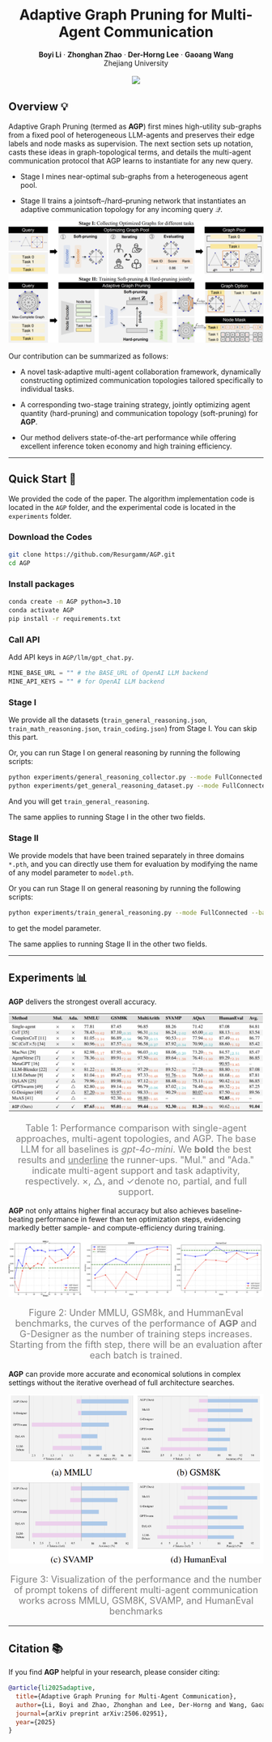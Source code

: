 <h1 align='center'>Adaptive Graph Pruning for Multi-Agent Communication</h1>

<div align='center'>
    <strong>Boyi Li</strong></a>
    ·
    <strong>Zhonghan Zhao</strong></a>
    ·
    <strong>Der-Horng Lee</strong></a>
    ·
    <strong>Gaoang Wang</strong></a>
</div>

<div align='center'>Zhejiang University</div>

<br>

<div align='center'>
    <a href='https://arxiv.org/abs/2506.02951'><img src='http://img.shields.io/badge/cs.CL-arXiv%3A2506.02951-B31B1B.svg'></a>
</div>

## Overview 💡

Adaptive Graph Pruning (termed as **AGP**) first mines high-utility sub-graphs from a fixed pool of heterogeneous LLM-agents and preserves their edge labels and node masks as supervision. The next
section sets up notation, casts these ideas in graph-topological terms,
and details the multi-agent communication protocol that AGP learns
to instantiate for any new query.

- Stage I mines near-optimal sub-graphs from a heterogeneous agent pool.
  
- Stage II trains a jointsoft–/hard–pruning network that instantiates an adaptive communication topology for any incoming query $\mathcal{Q}$.

![](asset/framework.png)

Our contribution can be summarized as follows:

- A novel task-adaptive multi-agent collaboration framework, dynamically constructing optimized communication topologies tailored specifically to individual tasks.

- A corresponding two-stage training strategy, jointly optimizing agent quantity (hard-pruning) and communication topology (soft-pruning) for **AGP**.

- Our method delivers state-of-the-art performance while offering excellent inference token economy and high training efficiency.

---

## Quick Start 🚀

We provided the code of the paper. The algorithm implementation code is located in the `AGP` folder, and the experimental code is located in the `experiments` folder.

### Download the Codes

```bash
git clone https://github.com/Resurgamm/AGP.git
cd AGP
```

### Install packages

```bash
conda create -n AGP python=3.10
conda activate AGP
pip install -r requirements.txt
```

### Call API

Add API keys in `AGP/llm/gpt_chat.py`.

```python
MINE_BASE_URL = "" # the BASE_URL of OpenAI LLM backend
MINE_API_KEYS = "" # for OpenAI LLM backend
```

### Stage I

We provide all the datasets (`train_general_reasoning.json`, `train_math_reasoning.json`, `train_coding.json`) from Stage I. You can skip this part.

Or, you can run Stage I on general reasoning by running the following scripts:

```bash
python experiments/general_reasoning_collector.py --mode FullConnected --batch_size 10 --agent_nums 9 --num_iterations 10 --num_rounds 1 --optimized_spatial --resume True
python experiments/get_general_reasoning_dataset.py --mode FullConnected --batch_size 10 --agent_nums 9 --num_iterations 10 --num_rounds 1 --optimized_spatial --resume True
```

And you will get `train_general_reasoning`.

The same applies to running Stage I in the other two fields.

### Stage II

We provide models that have been trained separately in three domains `*.pth`, and you can directly use them for evaluation by modifying the name of any model parameter to `model.pth`.

Or you can run Stage II on general reasoning by running the following scripts:

```bash
python experiments/train_general_reasoning.py --mode FullConnected --batch_size 10 --agent_nums 9 --num_iterations 10 --num_rounds 1 --optimized_spatial --resume True
```

to get the model parameter.

The same applies to running Stage II in the other two fields.

---

## Experiments 📊



**AGP** delivers the strongest overall accuracy.

![](asset/table.png)

<p align="center" style="font-size: 18px; color: gray;">
    Table 1: Performance comparison with single-agent approaches, multi-agent topologies, and AGP. The base LLM for all baselines is <i>gpt-4o-mini</i>. We <b>bold</b> the best results and <u>underline</u> the runner-ups. "Mul." and "Ada." indicate multi-agent support and task adaptivity, respectively. ×, △, and ✓denote no, partial, and full support. 
</p>

**AGP** not only attains higher final accuracy but also achieves baseline-beating performance in fewer than ten optimization steps, evidencing markedly better sample- and compute-efficiency during
training.

![](asset/efficient.png)

<p align="center" style="font-size: 18px; color: gray;">
    Figure 2: Under MMLU, GSM8k, and HummanEval benchmarks, the curves of the performance of <b>AGP</b> and G-Designer as the number of training steps increases. Starting from the fifth step, there will be an evaluation after each batch is trained.
</p>



**AGP** can provide more accurate and economical solutions in complex settings without the iterative overhead of full architecture searches.

![](asset/token.png)

<p align="center" style="font-size: 18px; color: gray;">
    Figure 3: Visualization of the performance and the number of prompt
    tokens of different multi-agent communication works across MMLU,
    GSM8K, SVAMP, and HumanEval benchmarks
</p>

---

## Citation 📚

If you find **AGP** helpful in your research, please consider citing:

```bibtex
@article{li2025adaptive,
  title={Adaptive Graph Pruning for Multi-Agent Communication},
  author={Li, Boyi and Zhao, Zhonghan and Lee, Der-Horng and Wang, Gaoang},
  journal={arXiv preprint arXiv:2506.02951},
  year={2025}
}
```